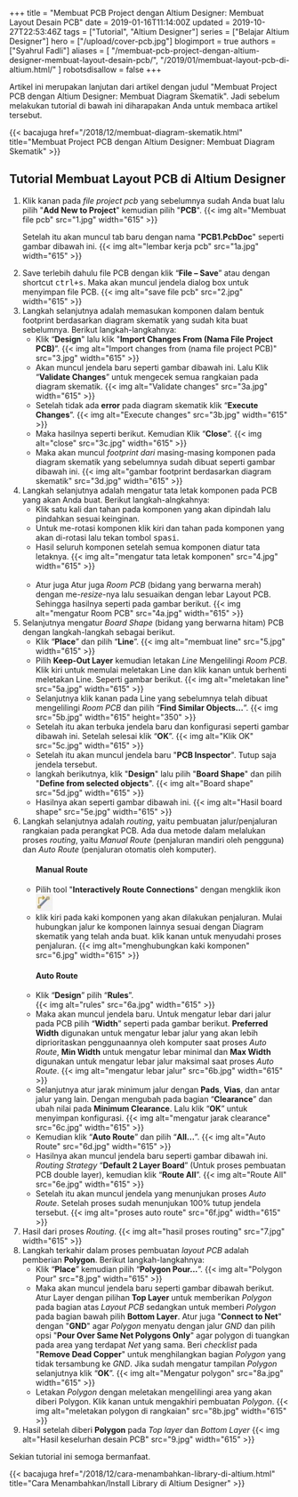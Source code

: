 +++
title = "Membuat PCB Project dengan Altium Designer: Membuat Layout Desain PCB"
date = 2019-01-16T11:14:00Z
updated = 2019-10-27T22:53:46Z
tags = ["Tutorial", "Altium Designer"]
series = ["Belajar Altium Designer"]
hero = ["/upload/cover-pcb.jpg"]
blogimport = true 
authors = ["Syahrul Fadli"]
aliases = [
    "/membuat-pcb-project-dengan-altium-designer-membuat-layout-desain-pcb/",
    "/2019/01/membuat-layout-pcb-di-altium.html/"
]
robotsdisallow = false
+++

Artikel ini merupakan lanjutan dari artikel dengan judul "Membuat Project PCB dengan Altium Designer: Membuat Diagram Skematik". Jadi sebelum melakukan tutorial di bawah ini diharapakan Anda untuk membaca artikel tersebut.

{{< bacajuga href="/2018/12/membuat-diagram-skematik.html" title="Membuat Project PCB dengan Altium Designer: Membuat Diagram Skematik" >}}

## Tutorial Membuat Layout PCB di Altium Designer
<ol><li>Klik kanan pada <i>file project pcb</i> yang sebelumnya sudah Anda buat lalu pilih "<b>Add New to Project</b>" kemudian pilih "<b>PCB</b>". 
{{< img alt="Membuat file pcb" src="1.jpg" width="615" >}}

Setelah itu akan muncul tab baru dengan nama "<b>PCB1.PcbDoc</b>" seperti gambar dibawah ini. 
{{< img alt="lembar kerja pcb" src="1a.jpg" width="615" >}}

</li><li>Save terlebih dahulu file PCB dengan klik “<b>File – Save</b>” atau dengan shortcut <kbd><kbd>ctrl</kbd>+<kbd>s</kbd></kbd>. Maka akan muncul jendela dialog box untuk menyimpan file PCB. <!----Taruh gambar disini----> {{< img alt="save file pcb" src="2.jpg" width="615" >}}
 </li><li>Langkah selanjutnya adalah memasukan komponen dalam bentuk footprint berdasarkan diagram skematik yang sudah kita buat sebelumnya. Berikut langkah-langkahnya: <ul><li>Klik “<b>Design</b>" lalu klik "<b>Import Changes From (Nama File Project PCB)</b>”. <!----Taruh gambar disini----> {{< img alt="Import changes from (nama file project PCB)" src="3.jpg" width="615" >}}
  </li><li>Akan muncul jendela baru seperti gambar dibawah ini. Lalu Klik “<b>Validate Changes</b>” untuk mengecek semua rangkaian pada diagram skematik. <!----Taruh gambar disini----> 
  {{< img alt="Validate changes" src="3a.jpg" width="615" >}} </li><li>Setelah tidak ada <b>error</b> pada diagram skematik klik “<b>Execute Changes</b>”. <!----Taruh gambar disini----> {{< img alt="Execute changes" src="3b.jpg" width="615" >}} </li><li>Maka hasilnya seperti berikut. Kemudian Klik “<b>Close</b>”. <!----Taruh gambar disini----> {{< img alt="close" src="3c.jpg" width="615" >}} </li><li>Maka akan muncul <i>footprint dari</i> masing-masing komponen pada diagram skematik yang sebelumnya  sudah dibuat seperti gambar dibawah ini. <!----Taruh gambar disini----> 
    {{< img alt="gambar footprint berdasarkan diagram skematik" src="3d.jpg" width="615" >}} </li></ul></li><li>Langkah selanjutnya adalah mengatur tata letak komponen pada PCB yang akan Anda buat. Berikut langkah-alngkahnya: <ul><li>Klik satu kali dan tahan pada komponen yang akan dipindah lalu pindahkan sesuai keinginan. </li><li>Untuk me-rotasi komponen klik kiri dan tahan pada komponen yang akan di-rotasi lalu tekan tombol <kbd>spasi</kbd>. </li><li>Hasil seluruh komponen setelah semua komponen diatur tata letaknya. <!----Taruh gambar disini----> {{< img alt="mengatur tata letak komponen" src="4.jpg" width="615" >}}</li></li><br/><li>Atur juga Atur juga <i>Room PCB</i> (bidang yang berwarna merah) dengan me-<i>resize</i>-nya lalu sesuaikan dengan lebar Layout PCB. Sehingga hasilnya seperti pada gambar berikut. <!----Taruh gambar disini----> {{< img alt="mengatur Room PCB" src="4a.jpg" width="615" >}}  </li></li></ul></li><li>Selanjutnya mengatur <i>Board Shape</i> (bidang yang berwarna hitam)  PCB dengan langkah-langkah sebagai berikut.  <ul><li>Klik “<b>Place</b>” dan pilih “<b>Line</b>”. <!----Taruh gambar disini----> {{< img alt="membuat line" src="5.jpg" width="615" >}} </li></li>  <li>Pilih <b>Keep-Out Layer</b> kemudian letakan <i>Line</i> Mengelilingi <i>Room PCB</i>. Klik kiri untuk memulai meletakan Line dan klik kanan untuk berhenti meletakan Line. Seperti gambar berikut. <!----Taruh gambar disini----> {{< img alt="meletakan line" src="5a.jpg" width="615" >}} </li></li><li>Selanjutnya klik kanan pada Line yang sebelumnya telah dibuat mengelilingi <i>Room PCB</i> dan pilih “<b>Find Similar Objects...</b>”. <!----Taruh gambar disini---->{{< img src="5b.jpg" width="615" height="350" >}} </li></li><li>Setelah itu akan terbuka jendela baru dan konfigurasi seperti gambar dibawah ini. Setelah selesai klik “<b>OK</b>”. <!----Taruh gambar disini----> {{< img alt="Klik OK" src="5c.jpg" width="615" >}} </li></li><li>Setelah itu akan muncul jendela baru "<b>PCB Inspector</b>". Tutup saja jendela tersebut. </li><li>langkah berikutnya, klik "<b>Design</b>" lalu pilih "<b>Board Shape</b>" dan pilih "<b>Define from selected objects</b>". <!----Taruh gambar disini----> {{< img alt="Board shape" src="5d.jpg" width="615" >}} </li></li><li>Hasilnya akan seperti gambar dibawah ini. <!----Taruh gambar disini----> {{< img alt="Hasil board shape" src="5e.jpg" width="615" >}} </li></li></ul></li><li>Langkah selanjutnya adalah <i>routing</i>, yaitu pembuatan jalur/penjaluran rangkaian pada perangkat PCB. Ada dua metode dalam melalukan proses <i>routing</i>, yaitu <i>Manual Route</i> (penjaluran mandiri oleh pengguna) dan <i>Auto Route</i> (penjaluran otomatis oleh komputer). <ul><h4>Manual Route</h4><li>Pilih tool "<b>Interactively Route Connections</b>" dengan mengklik ikon <img alt="Interactive Route Icon" height="30"  src="interactiveroute.jpg" width="30"/></li><li>klik kiri pada kaki komponen yang akan dilakukan penjaluran. Mulai hubungkan jalur ke komponen lainnya sesuai dengan Diagram skematik yang telah anda buat. klik kanan untuk menyudahi proses penjaluran. <!----Taruh gambar disini----> {{< img alt="menghubungkan kaki komponen" src="6.jpg" width="615" >}}</li></ul><ul><h4>Auto Route</h4><li>Klik “<b>Design</b>” pilih “<b>Rules</b>”. <!----Taruh gambar disini----></li>{{< img alt="rules" src="6a.jpg" width="615" >}} </li><li>Maka akan muncul jendela baru. Untuk mengatur lebar dari jalur pada PCB pilih “<b>Width</b>” seperti pada gambar berikut. <b>Preferred Width</b> digunakan untuk mengatur lebar jalur yang akan lebih diprioritaskan penggunaannya oleh komputer saat proses <i>Auto Route</i>, <b>Min Width</b> untuk mengatur lebar minimal dan <b>Max Width</b> digunakan untuk mengatur lebar jalur maksimal saat proses <i>Auto Route</i>.  {{< img alt="mengatur lebar jalur" src="6b.jpg" width="615" >}} </li><li>Selanjutnya atur jarak minimum jalur dengan <b>Pads</b>, <b>Vias</b>, dan antar jalur yang lain. Dengan mengubah pada bagian “<b>Clearance</b>” dan ubah nilai pada <b>Minimum Clearance</b>. Lalu klik “<b>OK</b>” untuk menyimpan konfigurasi. <!----Taruh gambar disini----> {{< img alt="mengatur jarak clearance" src="6c.jpg" width="615" >}} </li></li><li>Kemudian klik “<b>Auto Route</b>” dan pilih “<b>All...</b>”. <!----Taruh gambar disini----> {{< img alt="Auto Route" src="6d.jpg" width="615" >}}</li></li><li>Hasilnya akan muncul jendela baru seperti gambar dibawah ini.  <i>Routing Strategy</i>  “<b>Default 2 Layer Board</b>” (Untuk proses pembuatan PCB double layer), kemudian klik “<b>Route All</b>”. <!----Taruh gambar disini----> {{< img alt="Route All" src="6e.jpg" width="615" >}}</li></li><li>Setelah itu akan muncul jendela yang menunjukan proses <i>Auto Route</i>. Setelah proses sudah menunjukan 100% tutup jendela tersebut. <!----Taruh gambar disini----> {{< img alt="proses auto route" src="6f.jpg" width="615" >}}</li></li></ul></li><li>Hasil dari proses <i>Routing</i>. <!----Taruh gambar disini----> {{< img alt="hasil proses routing" src="7.jpg" width="615" >}} </li></li><li>Langkah terkahir dalam proses pembuatan <i>layout PCB</i> adalah pemberian <b>Polygon</b>. Berikut langkah-langkahnya: <ul><li>Klik “<b>Place</b>” kemudian pilih “<b>Polygon Pour...</b>”. <!----Taruh gambar disini----> {{< img alt="Polygon Pour" src="8.jpg" width="615" >}} </li></li><li>Maka akan muncul jendela baru seperti gambar dibawah berikut. Atur Layer dengan pilihan <b>Top Layer</b> untuk memberikan <i>Polygon</i> pada bagian atas <i>Layout PCB</i> sedangkan untuk memberi <i>Polygon</i> pada bagian bawah pilih <b>Bottom Layer</b>. Atur juga "<b>Connect to Net</b>" dengan "<b>GND</b>" agar <i>Polygon</i> menyatu dengan jalur <i>GND</i> dan pilih opsi "<b>Pour Over Same Net Polygons Only</b>" agar polygon di tuangkan pada area yang terdapat <i>Net</i> yang sama. Beri <i>checklist</i> pada "<b>Remove Dead Copper</b>" untuk menghilangkan bagian <i>Polygon</i> yang tidak tersambung ke <i>GND</i>. Jika sudah mengatur tampilan <i>Polygon</i> selanjutnya klik “<b>OK</b>”. <!----Taruh gambar disini----> {{< img alt="Mengatur polygon" src="8a.jpg" width="615" >}} </li></li><li>Letakan <i>Polygon</i> dengan meletakan mengelilingi area yang akan diberi Polygon. Klik kanan untuk mengakhiri pembuatan <i>Polygon</i>. <!----Taruh gambar disini----> {{< img alt="meletakan polygon di rangkaian" src="8b.jpg" width="615" >}} </li></li></ul></li><li>Hasil setelah diberi <b>Polygon</b> pada <i>Top layer</i> dan <i>Bottom Layer</i>  <!----Taruh gambar disini----> {{< img alt="Hasil keselurhan desain PCB" src="9.jpg" width="615" >}} </li></li></ol><p>Sekian tutorial ini semoga bermanfaat.</p>
  
  {{< bacajuga href="/2018/12/cara-menambahkan-library-di-altium.html" title="Cara Menambahkan/Install Library di Altium Designer" >}}
